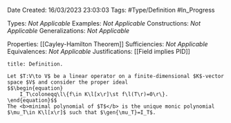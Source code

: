 <div class="topSpace"></div>

Date Created: 16/03/2023 23:03:03
Tags: #Type/Definition #In_Progress

Types: <i>Not Applicable</i>
Examples: <i>Not Applicable</i>
Constructions: <i>Not Applicable</i>
Generalizations: <i>Not Applicable</i>

Properties: [[Cayley-Hamilton Theorem]]
Sufficiencies: <i>Not Applicable</i>
Equivalences: <i>Not Applicable</i>
Justifications: [[Field implies PID]]

``` ad-Definition
title: Definition.

Let $T:V\to V$ be a linear operator on a finite-dimensional $K$-vector space $V$ and consider the proper ideal
$$\begin{equation}
    I_T\coloneqq\l\{f\in K\l[x\r]\st f\l(T\r)=0\r\}.
\end{equation}$$
The <b>minimal polynomial of $T$</b> is the unique monic polynomial $\mu_T\in K\l[x\r]$ such that $\gen{\mu_T}=I_T$.

```
